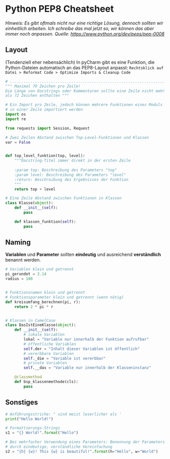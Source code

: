 # Python PEP8 Cheatsheet

_Hinweis: Es gibt oftmals nicht nur eine richtige Lösung, dennoch sollten wir einheitlich arbeiten. Ich schreibe das mal jetzt so, wir können das aber immer noch anpassen. Quelle: https://www.python.org/dev/peps/pep-0008_

## Layout
(Tendenziell eher nebensächlich) In pyCharm gibt es eine Funktion, die Python-Dateien automatisch an das PEP8-Layout anpasst: `Rechtsklick auf Datei > Reformat Code > Optimize Imports & Cleanup Code`
```python
# ....................................................................|......|
""" Maximal 79 Zeichen pro Zeile!
Die Länge von Docstrings oder Kommentaren sollte eine Zeile nicht mehr 
als 72 Zeichen enthalten """

# Ein Import pro Zeile, jedoch können mehrere Funktionen eines Moduls
# in einer Zeile importiert werden
import os
import re

from requests import Session, Request

# Zwei Zeilen Abstand zwischen Top-Level-Funktionen und Klassen
var = False


def top_level_funktion(top, level):
    """Docstring-Titel immer direkt in der ersten Zeile
        
    :param top: Beschreibung des Parameters "top"
    :param level: Beschreibung des Parameters "level"
    :return: Beschreibung des Ergebnisses der Funktion
    """
    return top + level

# Eine Zeile Abstand zwischen Funktionen in Klassen
class Klasse(object):
    def __init__(self):
        pass

    def klassen_funktion(self):
        pass
```

## Naming

**Variablen** und **Parameter** sollten **eindeutig** und ausreichend **verständlich** benannt werden. 

```python
# Variablen klein und getrennt
pi_gerundet = 3.14
radius = 100


# Funktionsnamen klein und getrennt
# Funktionsparameter klein und getrennt (wenn nötig)
def kreisumfang_berechnen(pi, r):
    return 2 * pi * r


# Klassen in CamelCase
class DasIstEineKlasse(object):
    def __init__(self):
        # lokale Variablen
        lokal = "Variable nur innerhalb der Funktion aufrufbar"
        # öffentliche Variablen
        self.der = "Inhalt dieser Variablen ist öffentlich"
        # vererbbare Variablen
        self._die = "Variable ist vererbbar"
        # private Variablen
        self.__das = "Variable nur innerhalb der Klasseninstanz"

    @classmethod
    def bsp_klassenmethode(cls):
        pass

```
 
## Sonstiges
```python
# Anführungsstriche: " sind meist leserlicher als '
print("Hello World!") 

# Formattierungs-Strings
s1 = "{} World!".format("Hello")

# Bei mehrfacher Verwendung eines Parameters: Benennung der Parameters
# durch eindeutige, verständliche Vereinfachung
s2 = "{h} {w}! This {w} is beautiful!".format(h="Hello", w="World")
```